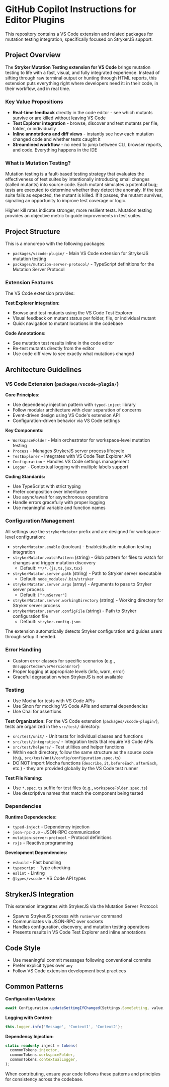 # GitHub Copilot Instructions for Editor Plugins

This repository contains a VS Code extension and related packages for mutation testing integration, specifically focused on StrykerJS support.

## Project Overview

The **Stryker Mutation Testing extension for VS Code** brings mutation testing to life with a fast, visual, and fully integrated experience. Instead of sifting through raw terminal output or hunting through HTML reports, this extension puts everything right where developers need it: in their code, in their workflow, and in real time.

### Key Value Propositions

- **Real-time feedback** directly in the code editor - see which mutants survive or are killed without leaving VS Code
- **Test Explorer integration** - browse, discover and test mutants per file, folder, or individually
- **Inline annotations and diff views** - instantly see how each mutation changed code and whether tests caught it
- **Streamlined workflow** - no need to jump between CLI, browser reports, and code. Everything happens in the IDE

### What is Mutation Testing?

Mutation testing is a fault-based testing strategy that evaluates the effectiveness of test suites by intentionally introducing small changes (called mutants) into source code. Each mutant simulates a potential bug; tests are executed to determine whether they detect the anomaly. If the test suite fails as expected, the mutant is killed. If it passes, the mutant survives, signaling an opportunity to improve test coverage or logic.

Higher kill rates indicate stronger, more resilient tests. Mutation testing provides an objective metric to guide improvements in test suites.

## Project Structure

This is a monorepo with the following packages:
- `packages/vscode-plugin/` - Main VS Code extension for StrykerJS mutation testing
- `packages/mutation-server-protocol/` - TypeScript definitions for the Mutation Server Protocol

### Extension Features

The VS Code extension provides:

**Test Explorer Integration:**
- Browse and test mutants using the VS Code Test Explorer
- Visual feedback on mutant status per folder, file, or individual mutant
- Quick navigation to mutant locations in the codebase

**Code Annotations:**
- See mutation test results inline in the code editor
- Re-test mutants directly from the editor
- Use code diff view to see exactly what mutations changed

## Architecture Guidelines

### VS Code Extension (`packages/vscode-plugin/`)

**Core Principles:**
- Use dependency injection pattern with `typed-inject` library
- Follow modular architecture with clear separation of concerns
- Event-driven design using VS Code's extension API
- Configuration-driven behavior via VS Code settings

**Key Components:**
- `WorkspaceFolder` - Main orchestrator for workspace-level mutation testing
- `Process` - Manages StrykerJS server process lifecycle
- `TestExplorer` - Integrates with VS Code Test Explorer API
- `Configuration` - Handles VS Code settings management
- `Logger` - Contextual logging with multiple labels support

**Coding Standards:**
- Use TypeScript with strict typing
- Prefer composition over inheritance
- Use async/await for asynchronous operations
- Handle errors gracefully with proper logging
- Use meaningful variable and function names

### Configuration Management

All settings use the `strykerMutator` prefix and are designed for workspace-level configuration:

- `strykerMutator.enable` (boolean) - Enable/disable mutation testing integration
- `strykerMutator.watchPattern` (string) - Glob pattern for files to watch for changes and trigger mutation discovery
  - Default: `**/*.{js,ts,jsx,tsx}`
- `strykerMutator.server.path` (string) - Path to Stryker server executable
  - Default: `node_modules/.bin/stryker`
- `strykerMutator.server.args` (array) - Arguments to pass to Stryker server process
  - Default: `["runServer"]`
- `strykerMutator.server.workingDirectory` (string) - Working directory for Stryker server process
- `strykerMutator.server.configFile` (string) - Path to Stryker configuration file
  - Default: `stryker.config.json`

The extension automatically detects Stryker configuration and guides users through setup if needed.

### Error Handling

- Custom error classes for specific scenarios (e.g., `UnsupportedServerVersionError`)
- Proper logging at appropriate levels (info, warn, error)
- Graceful degradation when StrykerJS is not available

### Testing

- Use Mocha for tests with VS Code APIs
- Use Sinon for mocking VS Code APIs and external dependencies
- Use Chai for assertions

**Test Organization:**
For the VS Code extension (`packages/vscode-plugin/`), tests are organized in the `src/test/` directory:

- `src/test/unit/` - Unit tests for individual classes and functions
- `src/test/integration/` - Integration tests that require VS Code APIs
- `src/test/helpers/` - Test utilities and helper functions
- Within each directory, follow the same structure as the source code (e.g., `src/test/unit/config/configuration.spec.ts`)
- DO NOT import Mocha functions (`describe`, `it`, `beforeEach`, `afterEach`, etc.) - they are provided globally by the VS Code test runner

**Test File Naming:**
- Use `*.spec.ts` suffix for test files (e.g., `workspaceFolder.spec.ts`)
- Use descriptive names that match the component being tested

### Dependencies

**Runtime Dependencies:**
- `typed-inject` - Dependency injection
- `json-rpc-2.0` - JSON-RPC communication
- `mutation-server-protocol` - Protocol definitions
- `rxjs` - Reactive programming

**Development Dependencies:**
- `esbuild` - Fast bundling
- `typescript` - Type checking
- `eslint` - Linting
- `@types/vscode` - VS Code API types

## StrykerJS Integration

This extension integrates with StrykerJS via the Mutation Server Protocol:
- Spawns StrykerJS process with `runServer` command
- Communicates via JSON-RPC over sockets
- Handles configuration, discovery, and mutation testing operations
- Presents results in VS Code Test Explorer and inline annotations

## Code Style

- Use meaningful commit messages following conventional commits
- Prefer explicit types over `any`
- Follow VS Code extension development best practices

## Common Patterns

**Configuration Updates:**
```typescript
await Configuration.updateSettingIfChanged(Settings.SomeSetting, value, workspaceFolder);
```

**Logging with Context:**
```typescript
this.logger.info('Message', 'Context1', 'Context2');
```

**Dependency Injection:**
```typescript
static readonly inject = tokens(
  commonTokens.injector,
  commonTokens.workspaceFolder,
  commonTokens.contextualLogger,
);
``````

When contributing, ensure your code follows these patterns and principles for consistency across the codebase.
